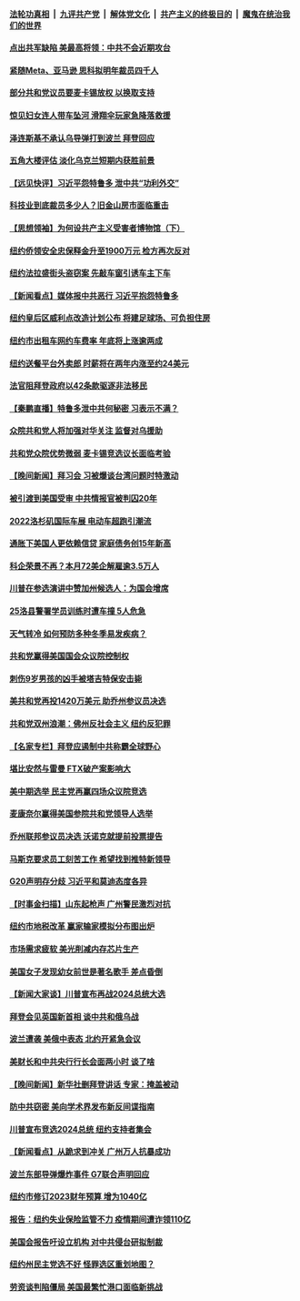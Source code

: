 ####  [法轮功真相](../../../../basic/blob/master/README.md?t=11180402) &nbsp;|&nbsp; [九评共产党](../../../../9ping.md/blob/master/README.md?t=11180402) &nbsp;|&nbsp; [解体党文化](../../../../jtdwh.md/blob/master/README.md?t=11180402)  &nbsp;|&nbsp; [共产主义的终极目的](../../../../gczydzjmd.md/blob/master/README.md?t=11180402) &nbsp;|&nbsp; [魔鬼在统治我们的世界](../../../../mgztzwmdsj.md/blob/master/README.md?t=11180402) 

#### [点出共军缺陷 美最高将领：中共不会近期攻台](../pages/nsc412/n13868015.md?t=11180402) 

#### [紧随Meta、亚马逊 思科拟明年裁员四千人](../pages/nsc412/n13867325.md?t=11180402) 

#### [部分共和党议员要麦卡锡放权 以换取支持](../pages/nsc412/n13867956.md?t=11180402) 

#### [惊见妇女连人带车坠河 滑翔伞玩家急降落救援](../pages/nsc412/n13867605.md?t=11180402) 

#### [泽连斯基不承认乌导弹打到波兰 拜登回应](../pages/nsc412/n13867820.md?t=11180402) 


#### [五角大楼评估 淡化乌克兰短期内获胜前景](../pages/nsc412/n13867821.md?t=11180402) 


#### [【远见快评】习近平怨特鲁多 泄中共“功利外交”](../pages/nsc412/n13867363.md?t=11180402) 

#### [科技业到底裁员多少人？旧金山房市面临重击](../pages/nsc412/n13867648.md?t=11180402) 

#### [【思想领袖】为何设共产主义受害者博物馆（下）](../pages/nsc412/n13864818.md?t=11180402) 

#### [纽约侨领安全忠保释金升至1900万元 检方再次反对](../pages/nsc412/n13867514.md?t=11180402) 

#### [纽约法拉盛街头盗窃案 先敲车窗引诱车主下车](../pages/nsc412/n13867542.md?t=11180402) 

#### [【新闻看点】媒体报中共恶行 习近平抱怨特鲁多](../pages/nsc412/n13867320.md?t=11180402) 

#### [纽约皇后区威利点改造计划公布 将建足球场、可负担住房](../pages/nsc412/n13867569.md?t=11180402) 

#### [纽约市出租车网约车费率 年底将上涨逾两成](../pages/nsc412/n13867567.md?t=11180402) 

#### [纽约送餐平台外卖郎 时薪将在两年内涨至约24美元](../pages/nsc412/n13867544.md?t=11180402) 

#### [法官阻拜登政府以42条款驱逐非法移民](../pages/nsc412/n13867405.md?t=11180402) 

#### [【秦鹏直播】特鲁多泄中共何秘密 习表示不满？](../pages/nsc412/n13867353.md?t=11180402) 

#### [众院共和党人将加强对华关注 监督对乌援助](../pages/nsc412/n13867450.md?t=11180402) 

#### [共和党众院优势微弱 麦卡锡竞选议长面临考验](../pages/nsc412/n13867378.md?t=11180402) 

#### [【晚间新闻】拜习会 习被爆谈台湾问题时特激动](../pages/nsc412/n13867705.md?t=11180402) 

#### [被引渡到美国受审 中共情报官被判囚20年](../pages/nsc412/n13867313.md?t=11180402) 

#### [2022洛杉矶国际车展 电动车超跑引潮流](../pages/nsc412/n13867428.md?t=11180402) 

#### [通胀下美国人更依赖信贷 家庭债务创15年新高](../pages/nsc412/n13867321.md?t=11180402) 

#### [科企荣景不再？本月72美企解雇逾3.5万人](../pages/nsc412/n13867333.md?t=11180402) 

#### [川普在参选演讲中赞加州候选人：为国会增席](../pages/nsc412/n13867394.md?t=11180402) 

#### [25洛县警署学员训练时遭车撞 5人危急](../pages/nsc412/n13867383.md?t=11180402) 

#### [天气转冷 如何预防多种冬季易发疾病？](../pages/nsc412/n13867341.md?t=11180402) 

#### [共和党赢得美国国会众议院控制权](../pages/nsc412/n13867335.md?t=11180402) 

#### [刺伤9岁男孩的凶手被塔吉特保安击毙](../pages/nsc412/n13867284.md?t=11180402) 

#### [美共和党再投1420万美元 助乔州参议员决选](../pages/nsc412/n13867268.md?t=11180402) 

#### [共和党双州浪潮：佛州反社会主义 纽约反犯罪](../pages/nsc412/n13867187.md?t=11180402) 

#### [【名家专栏】拜登应遏制中共称霸全球野心](../pages/nsc412/n13867096.md?t=11180402) 

#### [堪比安然与雷曼 FTX破产案影响大](../pages/nsc412/n13867285.md?t=11180402) 

#### [美中期选举 民主党再赢四场众议院竞选](../pages/nsc412/n13867176.md?t=11180402) 

#### [麦康奈尔赢得美国参院共和党领导人选举](../pages/nsc412/n13867248.md?t=11180402) 

#### [乔州联邦参议员决选 沃诺克就提前投票提告](../pages/nsc412/n13867167.md?t=11180402) 

#### [马斯克要求员工刻苦工作 希望找到推特新领导](../pages/nsc412/n13867223.md?t=11180402) 

#### [G20声明存分歧 习近平和莫迪态度各异](../pages/nsc412/n13866486.md?t=11180402) 

#### [【时事金扫描】山东起枪声 广州警民激烈对抗](../pages/nsc412/n13867088.md?t=11180402) 

#### [纽约市地税改革 赢家输家模拟分布图出炉](../pages/nsc412/n13866812.md?t=11180402) 

#### [市场需求疲软 美光削减内存芯片生产](../pages/nsc412/n13867219.md?t=11180402) 

#### [美国女子发现幼女前世是著名歌手 差点昏倒](../pages/nsc412/n13866940.md?t=11180402) 

#### [【新闻大家谈】川普宣布再战2024总统大选](../pages/nsc412/n13867145.md?t=11180402) 

#### [拜登会见英国新首相 谈中共和俄乌战](../pages/nsc412/n13867097.md?t=11180402) 

#### [波兰遭袭 美俄中表态 北约开紧急会议](../pages/nsc412/n13866986.md?t=11180402) 

#### [美财长和中共央行行长会面两小时 谈了啥](../pages/nsc412/n13866773.md?t=11180402) 

#### [【晚间新闻】新华社删拜登讲话 专家：掩盖被动](../pages/nsc412/n13866951.md?t=11180402) 



#### [防中共窃密 美向学术界发布新反间谍指南](../pages/nsc412/n13866884.md?t=11180402) 

#### [川普宣布竞选2024总统 纽约支持者集会](../pages/nsc412/n13866804.md?t=11180402) 

#### [【新闻看点】从跪求到冲关 广州万人抗暴成功](../pages/nsc412/n13866587.md?t=11180402) 

#### [波兰东部导弹爆炸事件 G7联合声明回应](../pages/nsc412/n13866769.md?t=11180402) 

#### [纽约市修订2023财年预算 增为1040亿](../pages/nsc412/n13866786.md?t=11180402) 

#### [报告：纽约失业保险监管不力 疫情期间遭诈领110亿](../pages/nsc412/n13866790.md?t=11180402) 

#### [美国会报告吁设立机构 对中共侵台研拟制裁](../pages/nsc412/n13866774.md?t=11180402) 

#### [纽约州民主党选不好 怪罪选区重划地图？](../pages/nsc412/n13866792.md?t=11180402) 

#### [劳资谈判陷僵局 美国最繁忙港口面临新挑战](../pages/nsc412/n13866803.md?t=11180402) 


